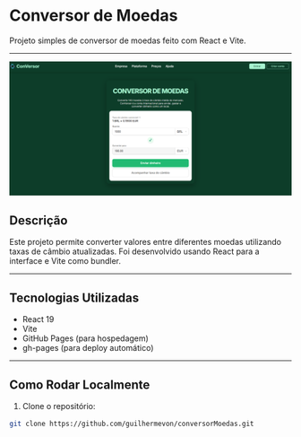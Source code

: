 # Conversor de Moedas

Projeto simples de conversor de moedas feito com React e Vite.

---

<img src = "https://github.com/guilhermevon/conversorMoedas/blob/main/public/conversorMoedas.png" alt="conversor">

## Descrição

Este projeto permite converter valores entre diferentes moedas utilizando taxas de câmbio atualizadas. Foi desenvolvido usando React para a interface e Vite como bundler.

---

## Tecnologias Utilizadas

- React 19
- Vite
- GitHub Pages (para hospedagem)
- gh-pages (para deploy automático)

---

## Como Rodar Localmente

1. Clone o repositório:

```bash
git clone https://github.com/guilhermevon/conversorMoedas.git
